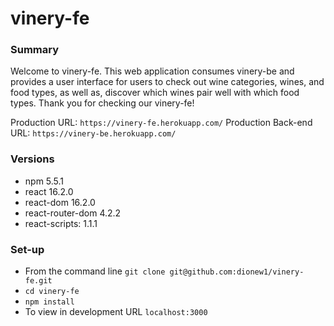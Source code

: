 # vinery-fe

### Summary
Welcome to vinery-fe. This web application consumes vinery-be and provides a user interface for users to check out wine categories, wines, and food types, as well as, discover which wines pair well with which food types. Thank you for checking our vinery-fe!

Production URL: `https://vinery-fe.herokuapp.com/`
Production Back-end URL: `https://vinery-be.herokuapp.com/`

### Versions
* npm 5.5.1
* react 16.2.0
* react-dom 16.2.0
* react-router-dom 4.2.2
* react-scripts: 1.1.1

### Set-up
* From the command line `git clone git@github.com:dionew1/vinery-fe.git`
* `cd vinery-fe`
* `npm install`
* To view in development URL `localhost:3000`
